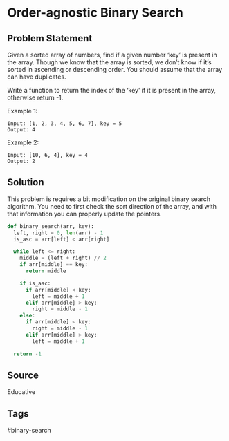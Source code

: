 # Order-agnostic Binary Search

## Problem Statement
Given a sorted array of numbers, find if a given number ‘key’ is present in the array. Though we know that the array is sorted, we don’t know if it’s sorted in ascending or descending order. You should assume that the array can have duplicates.

Write a function to return the index of the ‘key’ if it is present in the array, otherwise return -1.

Example 1:

```text
Input: [1, 2, 3, 4, 5, 6, 7], key = 5
Output: 4
```

Example 2:

```text
Input: [10, 6, 4], key = 4
Output: 2
```
## Solution

This problem is requires a bit modification on the original binary search algorithm. You need to first check the sort direction of the array, and with that information you can properly update the pointers.

```python
def binary_search(arr, key):
  left, right = 0, len(arr) - 1
  is_asc = arr[left] < arr[right]

  while left <= right:
    middle = (left + right) // 2
    if arr[middle] == key:
      return middle

    if is_asc:
      if arr[middle] < key:
        left = middle + 1
      elif arr[middle] > key:
        right = middle - 1
    else:
      if arr[middle] < key:
        right = middle - 1
      elif arr[middle] > key:
        left = middle + 1

  return -1
```

## Source
Educative

## Tags
#binary-search
